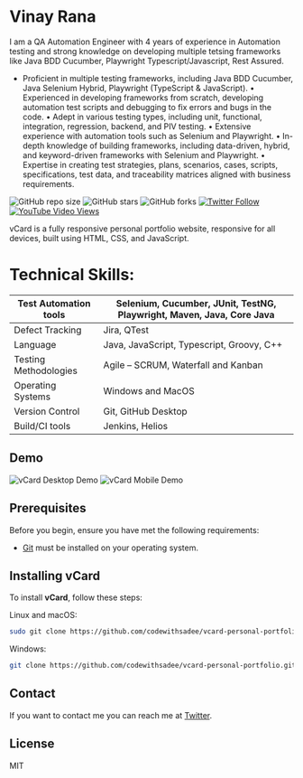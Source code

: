 # Vinay Rana
I am a QA Automation Engineer with 4 years of experience in Automation testing and strong knowledge on developing multiple tetsing frameworks like Java BDD Cucumber, Playwright Typescript/Javascript, Rest Assured.
*  Proficient in multiple testing frameworks, including Java BDD Cucumber, Java Selenium Hybrid, Playwright (TypeScript & JavaScript).
•	Experienced in developing frameworks from scratch, developing automation test scripts and debugging to fix errors and bugs in the code.
•	Adept in various testing types, including unit, functional, integration, regression, backend, and PIV testing.
•	Extensive experience with automation tools such as Selenium and Playwright.
•	In-depth knowledge of building frameworks, including data-driven, hybrid, and keyword-driven frameworks with Selenium and Playwright.
•	Expertise in creating test strategies, plans, scenarios, cases, scripts, specifications, test data, and traceability matrices aligned with business requirements.



![GitHub repo size](https://img.shields.io/github/repo-size/codewithsadee/vcard-personal-portfolio)
![GitHub stars](https://img.shields.io/github/stars/codewithsadee/vcard-personal-portfolio?style=social)
![GitHub forks](https://img.shields.io/github/forks/codewithsadee/vcard-personal-portfolio?style=social)
[![Twitter Follow](https://img.shields.io/twitter/follow/codewithsadee_?style=social)](https://twitter.com/intent/follow?screen_name=codewithsadee_)
[![YouTube Video Views](https://img.shields.io/youtube/views/SoxmIlgf2zM?style=social)](https://youtu.be/SoxmIlgf2zM)

vCard is a fully responsive personal portfolio website, responsive for all devices, built using HTML, CSS, and JavaScript.
# Technical Skills:
|Test Automation tools    |            Selenium, Cucumber, JUnit, TestNG, Playwright, Maven, Java, Core Java|
|----------|-------------|
|Defect Tracking  |    Jira, QTest  |
|  Language   |  Java, JavaScript, Typescript, Groovy, C++  | 
|Testing Methodologies|Agile – SCRUM, Waterfall and Kanban |
|Operating Systems|Windows and MacOS |
|Version Control|Git, GitHub Desktop|
|Build/CI tools| Jenkins, Helios|

## Demo

![vCard Desktop Demo](./website-demo-image/desktop.png "Desktop Demo")
![vCard Mobile Demo](./website-demo-image/mobile.png "Mobile Demo")

## Prerequisites

Before you begin, ensure you have met the following requirements:

* [Git](https://git-scm.com/downloads "Download Git") must be installed on your operating system.

## Installing vCard

To install **vCard**, follow these steps:

Linux and macOS:

```bash
sudo git clone https://github.com/codewithsadee/vcard-personal-portfolio.git
```

Windows:

```bash
git clone https://github.com/codewithsadee/vcard-personal-portfolio.git
```

## Contact

If you want to contact me you can reach me at [Twitter](https://www.twitter.com/codewithsadee).

## License

MIT
